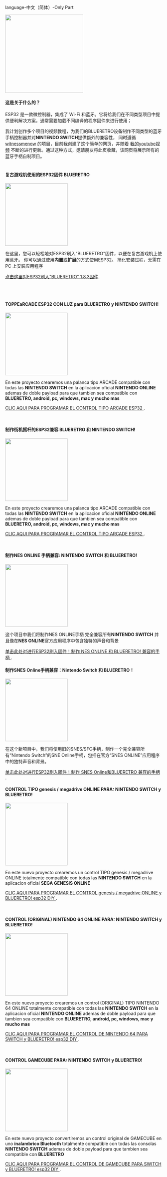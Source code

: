language-中文（简体）-Only Part

<img src="imagenes/ESP.png"
height="250">

#### 这是关于什么的？


ESP32 是一款微控制器，集成了 Wi-Fi 和蓝牙。它将给我们在不同类型项目中提供便利解决方案，通常需要加载不同编译的程序固件来进行使用；


我计划创作多个项目的视频教程，为我们的BLUERETRO设备制作不同类型的蓝牙手柄控制器并对**NINTENDO SWITCH**提供额外的兼容性， 同时遵循 [witnessmenow](https://github.com/witnessmenow/ESP-Web-Tools-Tutorial) 的项目，目前我创建了这个简单的网页，并随着 [我的youtube视频](https://www.youtube.com/channel/UCewluu5y7lA4QnXBJa_AbwQ) 不断的进行更新。通过这种方式，邀请朋友将此页收藏，该网页将展示所有的蓝牙手柄自制项目。

<img src="imagenes/line.png"
height="5">

#### 复古游戏机使用的ESP32固件 BLUERETRO

<img src="imagenes/blueretro.png"
height="200">


在这里，您可以轻松地对ESP32刷入"BLUERETRO"固件，以便在复古游戏机上使用蓝牙。
你可以通过使用**内置**或**扩展**的方式使用ESP32。
简化安装过程，无需在 PC 上安装应用程序


[点击这里对ESP32刷入"BLUERETRO" 1.8.3固件](blueretro.md).

<img src="imagenes/line.png"
height="5">
<img src="imagenes/line.png"
height="5">

<img src="imagenes/line.png"
height="5">

#### TOPPEaRCADE ESP32 CON LUZ para BLUERETRO y NINTENDO SWITCH!

<img src="imagenes/arcadeluz.png"
height="200">


En este proyecto crearemos una palanca tipo ARCADE compatible con todas las 
**NINTENDO SWITCH**  en la aplicacion oficial **NINTENDO ONLINE** ademas de doble payload para que tambien sea compatible con **BLUERETRO, android, pc, windows, mac y mucho mas**



[CLIC AQUI PARA PROGRAMAR EL CONTROL TIPO ARCADE ESP32 ](arcadeluz.md).

<img src="imagenes/line.png"
height="5">
<img src="imagenes/line.png"
height="5">

#### 制作街机摇杆的ESP32兼容 BLUERETRO 和 NINTENDO SWITCH!

<img src="imagenes/arcade.png"
height="200">


En este proyecto crearemos una palanca tipo ARCADE compatible con todas las 
**NINTENDO SWITCH**  en la aplicacion oficial **NINTENDO ONLINE** ademas de doble payload para que tambien sea compatible con **BLUERETRO, android, pc, windows, mac y mucho mas**



[CLIC AQUI PARA PROGRAMAR EL CONTROL TIPO ARCADE ESP32 ](arcade2.md).

<img src="imagenes/line.png"
height="5">
<img src="imagenes/line.png"
height="5">
#### 制作NES ONLINE 手柄兼容: NINTENDO SWITCH 和 BLUERETRO!

<img src="imagenes/nes.png"
height="200">


这个项目中我们将制作NES ONLINE手柄
完全兼容所有**NINTENDO SWITCH** 
并且像在**NES ONLINE**官方应用程序中包含独特的声音和背景 



[单击此处对进行ESP32刷入固件！制作 NES ONLINE 和 BLUERETRO! 兼容的手柄 ](nes.md).
<img src="imagenes/line.png"
height="5">
<img src="imagenes/line.png"
height="5">
#### 制作SNES Online手柄兼容：Nintendo Switch 和 BLUERETRO！

<img src="imagenes/snes.png"
height="200">


在这个新项目中，我们将使用旧的SNES/SFC手柄，制作一个完全兼容所有“Nintendo Switch”的SNE Online手柄，包括在官方“SNES ONLINE”应用程序中的独特声音和背景。



[单击此处对进行ESP32刷入固件！制作 SNES Online和BLUERETRO 兼容的手柄 ](snes.md).
<img src="imagenes/line.png"
height="5">
<img src="imagenes/line.png"
height="5">
#### CONTROL TIPO genesis / megadrive ONLINE PARA: NINTENDO SWITCH y BLUERETRO!

<img src="imagenes/genesis.png"
height="200">


En este nuevo proyecto crearemos un control
TIPO genesis / megadrive ONLINE totalmente compatible con todas las 
**NINTENDO SWITCH**  en la aplicacion oficial **SEGA GENESIS ONLINE**



[CLIC AQUI PARA PROGRAMAR EL CONTROL genesis / megadrive  ONLINE y BLUERETRO! esp32 DIY ](genesis.md).


<img src="imagenes/line.png"
height="5">
<img src="imagenes/line.png"
height="5">
#### CONTROL (ORIGINAL) NINTENDO 64 ONLINE PARA: NINTENDO SWITCH y BLUERETRO!

<img src="imagenes/N64.png"
height="200">


En este nuevo proyecto crearemos un control (ORIGINAL)
TIPO NINTENDO 64 ONLINE totalmente compatible con todas las 
**NINTENDO SWITCH**  en la aplicacion oficial **NINTENDO ONLINE** ademas de doble payload para que tambien sea compatible con **BLUERETRO, android, pc, windows, mac y mucho mas**



[CLIC AQUI PARA PROGRAMAR EL CONTROL DE NINTENDO 64 PARA SWITCH y BLUERETRO! esp32 DIY ](n64.md).

<img src="imagenes/line.png"
height="5">
<img src="imagenes/line.png"
height="5">
#### CONTROL GAMECUBE PARA: NINTENDO SWITCH y BLUERETRO!

<img src="imagenes/gamecube.png"
height="200">


En este nuevo proyecto convertiremos un control original de GAMECUBE en uno **inalambrico Bluetooth** totalmente compatible con todas las consolas **NINTENDO SWITCH** ademas de doble payload para que tambien sea compatible con **BLUERETRO**



[CLIC AQUI PARA PROGRAMAR EL CONTROL DE GAMECUBE PARA SWITCH y BLUERETRO! esp32 DIY ](gamecube.md).
